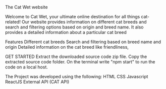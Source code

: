 The Cat Wet website

Welcome to Cat Wet, your ultimate online destination for all things cat-related! Our website provides information on different cat breeds and search and filtering options based on origin and breed name. It also provides a detailed information about a particular cat breed


Features
Different cat breeds
Search and filtering based on breed name and origin
Detailed information on the cat breed like friendliness, 
        
GET STARTED
Extract the downloaded source code zip file.
Copy the extracted source code folder.
On the terminal write "npm start" to 
run the code on a local host.
            
            
The Project was developed using the following:
HTML
CSS
Javascript
ReactJS
External API (CAT API)
